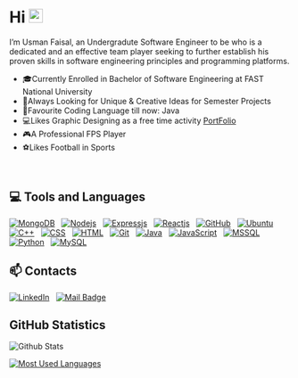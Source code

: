 # <strong>Hi </strong><img src="https://user-images.githubusercontent.com/1303154/88677602-1635ba80-d120-11ea-84d8-d263ba5fc3c0.gif" width="25px" alt="hi">

I’m Usman Faisal, an Undergradute Software Engineer to be who is a dedicated and an effective team player seeking to further establish his proven skills in software engineering principles and programming platforms.

- 🎓Currently Enrolled in Bachelor of Software Engineering at FAST National University
- 💬Always Looking for Unique & Creative Ideas for Semester Projects
- 👾Favourite Coding Language till now: Java
- 💻Likes Graphic Designing as a free time activity <a href="https://www.instagram.com/usmancreativex/">PortFolio</a>
- 🎮A Professional FPS Player
- ⚽Likes Football in Sports
<br>

## 💻 <strong>Tools and Languages</strong>

<!-- TODO: Make technologies links takes you to repositories 
<a href="https://i.postimg.cc/Gm71y6yL/35bdwf.jpg"></a>-->

[![MongoDB](https://img.shields.io/badge/-mongodb-05122A?style=flat&logo=mongodb)](#)&nbsp;&nbsp;
[![Nodejs](https://img.shields.io/badge/-Node-05122A?style=flat&logo=nodejs)](#)&nbsp;&nbsp;
[![Expressjs](https://img.shields.io/badge/-express-05122A?style=flat&logo=expressjs)](#)&nbsp;&nbsp;
[![Reactjs](https://img.shields.io/badge/-ReactJs-61DAFB?logo=react&logoColor=white&style=for-the-badge)](#)&nbsp;&nbsp;
[![GitHub](https://img.shields.io/badge/-GitHub-05122A?style=flat&logo=github)](#)&nbsp;&nbsp;
[![Ubuntu](https://img.shields.io/badge/-Ubuntu-05122A?style=flat&logo=Ubuntu)](#)&nbsp;&nbsp;
[![C++](https://img.shields.io/badge/-C++-05122A?style=flat&logo=C%2B%2B)](#)&nbsp;&nbsp;
[![CSS](https://img.shields.io/badge/-CSS-05122A?style=flat&logo=CSS3&logoColor=1572B6)](#)&nbsp;&nbsp;
[![HTML](https://img.shields.io/badge/-HTML-05122A?style=flat&logo=HTML5)](#)&nbsp;&nbsp;
[![Git](https://img.shields.io/badge/-Git-05122A?style=flat&logo=git)](#)&nbsp;&nbsp;
[![Java](https://img.shields.io/badge/-Java-05122A?style=flat&logo=java)](#)&nbsp;&nbsp;
[![JavaScript](https://img.shields.io/badge/-JavaScript-05122A?style=flat&logo=javascript)](#)&nbsp;&nbsp;
[![MSSQL](https://img.shields.io/badge/-MSSQL-05122A?style=flat&logo=mssql)](#)&nbsp;&nbsp;
[![Python](https://img.shields.io/badge/-Python-05122A?style=flat&logo=python)](#)&nbsp;&nbsp;
[![MySQL](https://img.shields.io/badge/-MySQL-05122A?style=flat&logo=mysql)](#)&nbsp;&nbsp;



## :mailbox: <strong> Contacts </strong>


[![LinkedIn](https://img.shields.io/badge/-LinkedIn-05122A?style=flat&logo=linkedin)](https://www.linkedin.com/in/usman-faisal-76353a22a/)&nbsp;&nbsp;
[![Mail Badge](https://img.shields.io/badge/-OutLook-05122A?style=flat&logo=protonmail)](mailto:usman-faisal1@hotmail.com)&nbsp;&nbsp;

## GitHub Statistics

![Github Stats](https://github-readme-stats.vercel.app/api?username=usmanf07&hide=issues,contribs&count_private=true&layout=compact&theme=cobalt)
  
[![Most Used Languages](https://github-readme-stats.vercel.app/api/top-langs/?username=usmanf07&langs_count=10&layout=compact&theme=cobalt)](https://github.com/anuraghazra/github-readme-stats)
</details>
<!---
usmanf07/usmanf07 is a ✨ special ✨ repository because its `README.md` (this file) appears on your GitHub profile.
You can click the Preview link to take a look at your changes.
--->
